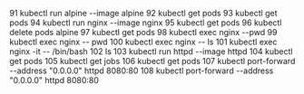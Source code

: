   91 kubectl run alpine --image alpine
  92 kubectl get pods
  93 kubectl get pods
  94 kubectl run nginx --image nginx
  95 kubectl get pods
  96 kubectl delete pods alpine
  97 kubectl get pods
  98 kubectl exec nginx --pwd
  99 kubectl exec nginx -- pwd
 100 kubectl exec nginx -- ls
 101 kubectl exec nginx -it -- /bin/bash
 102 ls
 103 kubectl run httpd --image httpd
 104 kubectl get pods
 105 kubectl get jobs
 106 kubectl get pods
 107 kubectl port-forward --address "0.0.0.0" httpd 8080:80
 108 kubectl port-forward --address "0.0.0.0" httpd 8080:80